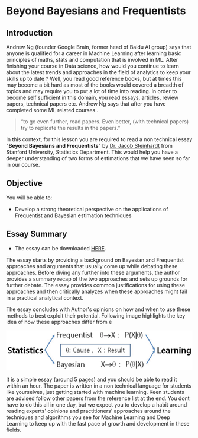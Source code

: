 
# Beyond Bayesians and Frequentists

## Introduction

Andrew Ng (founder Google Brain, former head of Baidu AI group) says that anyone is qualified for a career in Machine Learning after learning basic principles of maths, stats and computation that is involved in ML. After finishing your course in Data science, how would you continue to learn about the latest trends and approaches in the field of analytics to keep your skills up to date ? Well, you read good reference books, but at times this may become a bit hard as most of the books would covered a breadth of topics and may require you to put a lot of time into reading. In order to become self sufficient in this domain, you read essays, articles, review papers, technical papers etc. Andrew Ng says that after you have completed some ML related courses.. 

> “to go even further, read papers. Even better, (with technical papers) try to replicate the results in the papers.”

In this context, for this lesson you are required to read a non technical essay "**Beyond Bayesians and Frequentists**" by [Dr. Jacob Steinhardt](https://cs.stanford.edu/~jsteinhardt/) from Stanford University, Statistics Department.  This would help you have a deeper understanding of two forms of estimations that we have seen so far in our course.

## Objective

You will be able to:
* Develop a strong theoretical perspective on the applications of Frequentist and Bayesian estimation techniques 

## Essay Summary 

- The essay can be downloaded [HERE](https://cs.stanford.edu/~jsteinhardt/stats-essay.pdf). 


The essay starts by providing a background on Bayesian and Frequentist approaches and arguments that usually come up while debating these approaches. Before diving any further into these arguments, the author provides a summary recap of the two approaches and sets up grounds for further debate. The essay provides common justifications for using these approaches and then critically analyzes when these approaches might fail in a practical analytical context. 

The essay concludes with Author's opinions on how and when to use these methods to best exploit their potential. Following image highlights the key idea of how these approaches differ from e

![](fb.gif)

It is a simple essay (around 5 pages) and you should be able to read it within an hour. The paper is written in a non technical language for students like yourselves, just getting started with machine learning. Keen students are advised follow other papers from the reference list at the end. You dont have to do this all in one day, but we expect you to develop a habit around reading experts' opinions and practitioners' approaches around the techniques and algorithms you see for Machine Learning and Deep Learning to keep up with the fast pace of growth and development in these fields. 
